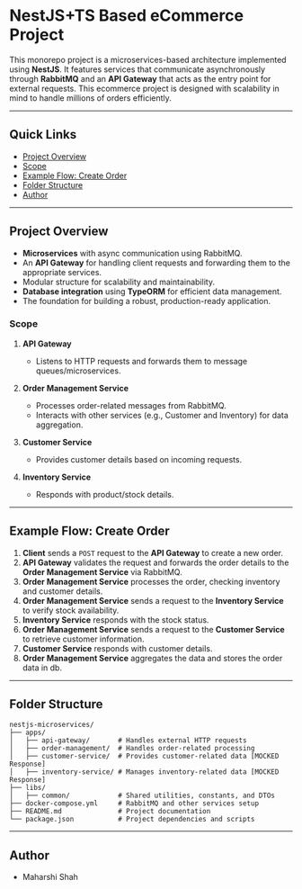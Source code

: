 # NestJS+TS Based eCommerce Project

This monorepo project is a microservices-based architecture implemented using **NestJS**. It features services that communicate asynchronously through **RabbitMQ** and an **API Gateway** that acts as the entry point for external requests. This ecommerce project is designed with scalability in mind to handle millions of orders efficiently.

---

## Quick Links

- [Project Overview](#project-overview)
- [Scope](#scope)
- [Example Flow: Create Order](#example-flow-create-order)
- [Folder Structure](#folder-structure)
- [Author](#author)

---

## Project Overview

- **Microservices** with async communication using RabbitMQ.
- An **API Gateway** for handling client requests and forwarding them to the appropriate services.
- Modular structure for scalability and maintainability.
- **Database integration** using **TypeORM** for efficient data management.
- The foundation for building a robust, production-ready application.

### Scope

1. **API Gateway**

   - Listens to HTTP requests and forwards them to message queues/microservices.

2. **Order Management Service**

   - Processes order-related messages from RabbitMQ.
   - Interacts with other services (e.g., Customer and Inventory) for data aggregation.

3. **Customer Service**

   - Provides customer details based on incoming requests.

4. **Inventory Service**
   - Responds with product/stock details.

---

## Example Flow: Create Order

1. **Client** sends a `POST` request to the **API Gateway** to create a new order.
2. **API Gateway** validates the request and forwards the order details to the **Order Management Service** via RabbitMQ.
3. **Order Management Service** processes the order, checking inventory and customer details.
4. **Order Management Service** sends a request to the **Inventory Service** to verify stock availability.
5. **Inventory Service** responds with the stock status.
6. **Order Management Service** sends a request to the **Customer Service** to retrieve customer information.
7. **Customer Service** responds with customer details.
8. **Order Management Service** aggregates the data and stores the order data in db.

---

## Folder Structure

```plaintext
nestjs-microservices/
├── apps/
│   ├── api-gateway/       # Handles external HTTP requests
│   ├── order-management/  # Handles order-related processing
│   ├── customer-service/  # Provides customer-related data [MOCKED Response]
│   ├── inventory-service/ # Manages inventory-related data [MOCKED Response]
├── libs/
│   ├── common/            # Shared utilities, constants, and DTOs
├── docker-compose.yml     # RabbitMQ and other services setup
├── README.md              # Project documentation
└── package.json           # Project dependencies and scripts
```

---

## Author

- Maharshi Shah
